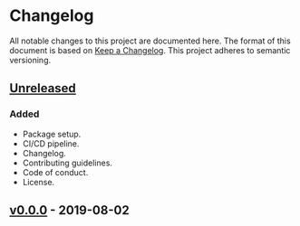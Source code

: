 # Changelog

All notable changes to this project are documented here. The format of this document is based on [Keep a Changelog](https://keepachangelog.com). This project adheres to semantic versioning.

## [Unreleased]

### Added

- Package setup.
- CI/CD pipeline.
- Changelog.
- Contributing guidelines.
- Code of conduct.
- License.

## [v0.0.0] - 2019-08-02

[unreleased]: https://github.com/florimondmanca/hawaiio/compare/v0.0.0...HEAD
[v0.0.0]: https://github.com/florimondmanca/hawaiio/compare/f2514c9c6af0a3ed746fab64f997ec4329a769d6...v0.0.0
